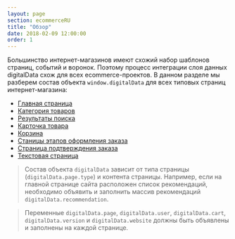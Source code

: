 ```yaml
---
layout: page
section: ecommerceRU
title: "Обзор"
date: 2018-02-09 12:00:00
order: 1
---
```


Большинство интернет-магазинов имеют схожий набор шаблонов страниц, событий и воронок. Поэтому процесс интеграции слоя данных digitalData схож для всех ecommerce-проектов. В данном разделе мы разберем состав объекта `window.digitalData` для всех типовых страниц интернет-магазина:

 - [Главная страница](/ru/ecommerce/main-page)
 - [Категория товаров](/ru/ecommerce/listing)
 - [Результаты поиска](/ru/ecommerce/search)
 - [Карточка товара](/ru/ecommerce/product)
 - [Корзина](/ru/ecommerce/cart)
 - [Станицы этапов оформления заказа](/ru/ecommerce/checkout)
 - [Страница подтверждения заказа](/ru/ecommerce/confirmation)
 - [Текстовая страница](/ru/ecommerce/content)

>Состав объекта `digitalData` зависит от типа страницы (`digitalData.page.type`) и контента страницы. Например, если на главной странице сайта расположен список рекомендаций, необходимо объявить и заполнить массив рекомендаций `digitalData.recommendation`.

>Переменные `digitalData.page`, `digitalData.user`, `digitalData.cart`, `digitalData.version` и `digitalData.website` должны быть объявлены и заполнены на каждой странице.
